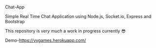 Chat-App

Simple Real Time Chat Application using Node.js, Socket.io, Express and Bootstrap

This repository is *very much* a work in progress currently 😎

Demo-https://vygames.herokuapp.com/
